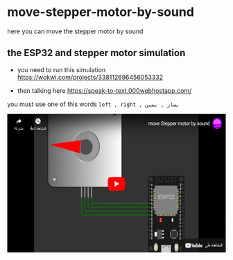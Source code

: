 # move-stepper-motor-by-sound

here you can move the stepper motor by sound

## the ESP32 and stepper motor simulation
- you need to run this simulation https://wokwi.com/projects/338112696456053332

- then talking here https://speak-to-text.000webhostapp.com/  

you must use one of this words `left , right , يسار , يمين`



<p align="center">
<a href="https://www.youtube.com/watch?v=jiLBWxXWT1Y&ab_channel=ahmedalwafi">
<img src="https://github.com/ahmed-code/move-stepper-motor-by-sound/blob/main/img.png"  height="320px">
</a>
</p>

